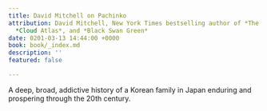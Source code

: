 ```yaml
---
title: David Mitchell on Pachinko
attribution: David Mitchell, New York Times bestselling author of *The Bone Clocks*,
  *Cloud Atlas*, and *Black Swan Green*
date: 0201-03-13 14:44:00 +0000
book: book/_index.md
description: ''
featured: false

---
```

A deep, broad, addictive history of a Korean family in Japan enduring and prospering through the 20th century.